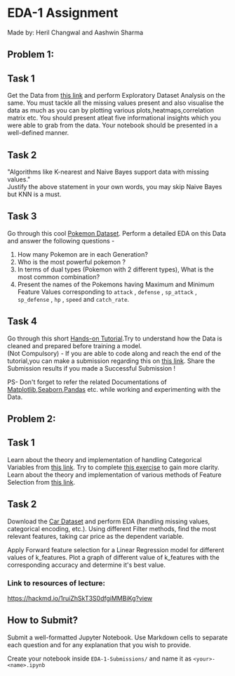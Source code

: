 # EDA-1 Assignment
Made by: Heril Changwal and Aashwin Sharma
## Problem 1:
## Task 1
Get the Data from [this link](https://archive.ics.uci.edu/ml/datasets/Automobile) and perform Exploratory Dataset Analysis on the same. You must tackle all the missing values present and also visualise the data as much as you can by plotting various plots,heatmaps,correlation matrix etc. 
You should present atleat five informational insights which you were able to grab from the data.
Your notebook should be presented in a well-defined manner.
 

## Task 2
"Algorithms like K-nearest and Naive Bayes support data with missing values."<br>
Justify the above statement in your own words, you may skip Naive Bayes but KNN is a must.

## Task 3
Go through this cool [Pokemon Dataset](https://www.kaggle.com/datasets/mariotormo/complete-pokemon-dataset-updated-090420).
Perform a detailed EDA on this Data and answer the following questions -
1. How many Pokemon are in each Generation?
2. Who is the most powerful pokemon ?
3. In terms of dual types (Pokemon with 2 different types), What is the most common combination?
4. Present the names of the Pokemons having Maximum and Minimum Feature Values corresponding to `attack` ,  `defense` ,  `sp_attack` , `sp_defense` , `hp` , `speed` and `catch_rate`.


## Task 4
Go through this short [Hands-on Tutorial](https://courses.analyticsvidhya.com/courses/take/loan-prediction-practice-problem-using-python/texts/6119418-understanding-the-data).Try to understand how the Data is cleaned and prepared before training a model. <br>
(Not Compulsory) - If you are able to code along and reach the end of the tutorial,you can make a submission regarding this on [this link](https://datahack.analyticsvidhya.com/contest/practice-problem-loan-prediction-iii/#About). Share the Submission results if you made a Successful Submission !


PS- Don't forget to refer the related Documentations of [Matplotlib](https://matplotlib.org/stable/plot_types/index.html),[Seaborn](https://seaborn.pydata.org/tutorial.html),[Pandas](https://pandas.pydata.org/docs/user_guide/10min.html#missing-data) etc. while working and experimenting with the Data.

## Problem 2:
## Task 1
Learn about the theory and implementation of handling Categorical Variables from [this link](https://www.kaggle.com/code/alexisbcook/categorical-variables/tutorial). Try to complete [this exercise](https://www.kaggle.com/code/scratchpad/notebook3191e8b423/edit) to gain more clarity.
Learn about the theory and implementation of various methods of Feature Selection from [this link](https://medium.com/analytics-vidhya/descriptive-predictive-and-feature-selection-on-time-series-data-813a202312b1).


## Task 2

Download the [Car Dataset](https://www.kaggle.com/datasets/goyalshalini93/car-data?resource=download) and perform EDA (handling missing values, categorical encoding, etc.). Using different Filter methods, find the most relevant features, taking car price as the dependent variable.   

Apply Forward feature selection for a Linear Regression model for different values of k_features. Plot a graph of different value of k_features with the corresponding accuracy and determine it's best value. 

### Link to resources of lecture:
https://hackmd.io/1ruiZhSkT3S0dfgiMMBiKg?view
## How to Submit?
Submit a well-formatted Jupyter Notebook. Use Markdown cells to separate each question and for any explanation that you wish to provide.

Create your notebook inside `EDA-1-Submissions/` and name it as `<your>-<name>.ipynb`
